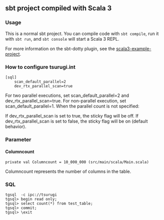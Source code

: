 ## sbt project compiled with Scala 3

### Usage

This is a normal sbt project. You can compile code with `sbt compile`, run it with `sbt run`, and `sbt console` will start a Scala 3 REPL.

For more information on the sbt-dotty plugin, see the
[scala3-example-project](https://github.com/scala/scala3-example-project/blob/main/README.md).

### How to configure tsurugi.int

```
[sql]
    scan_default_parallel=2
    dev_rtx_parallel_scan=true
```

For two parallel executions, set scan_default_parallel=2 and dev_rtx_parallel_scan=true.
For non-parallel execution, set scan_default_parallel=1.
When the parallel count is not specified:

If dev_rtx_parallel_scan is set to true, the sticky flag will be off.
If dev_rtx_parallel_scan is set to false, the sticky flag will be on (default behavior).


### Parameter

#### Columncount

```
private val Columncount = 10_000_000 (src/main/scala/Main.scala)
```

Columncount represents the number of columns in the table.

### SQL

```
tgsql  -c ipc://tsurugi
tgsql> begin read only;
tgsql> select count(*) from test_table;
tgsql> commit;
tgsql> \exit
```
